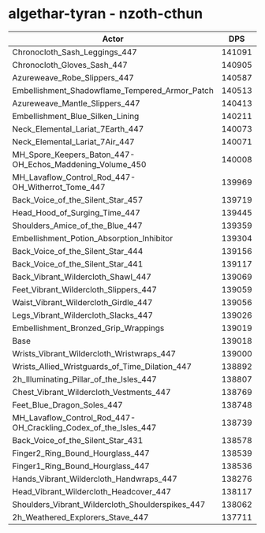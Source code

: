 # algethar-tyran - nzoth-cthun
| Actor | DPS | Increase |
|---|:---:|:---:|
|Chronocloth_Sash_Leggings_447|141091|1.49%|
|Chronocloth_Gloves_Sash_447|140905|1.36%|
|Azureweave_Robe_Slippers_447|140587|1.13%|
|Embellishment_Shadowflame_Tempered_Armor_Patch|140513|1.08%|
|Azureweave_Mantle_Slippers_447|140413|1.00%|
|Embellishment_Blue_Silken_Lining|140211|0.86%|
|Neck_Elemental_Lariat_7Earth_447|140073|0.76%|
|Neck_Elemental_Lariat_7Air_447|140071|0.76%|
|MH_Spore_Keepers_Baton_447-OH_Echos_Maddening_Volume_450|140008|0.71%|
|MH_Lavaflow_Control_Rod_447-OH_Witherrot_Tome_447|139969|0.68%|
|Back_Voice_of_the_Silent_Star_457|139719|0.50%|
|Head_Hood_of_Surging_Time_447|139445|0.31%|
|Shoulders_Amice_of_the_Blue_447|139359|0.25%|
|Embellishment_Potion_Absorption_Inhibitor|139304|0.21%|
|Back_Voice_of_the_Silent_Star_444|139156|0.10%|
|Back_Voice_of_the_Silent_Star_441|139117|0.07%|
|Back_Vibrant_Wildercloth_Shawl_447|139069|0.04%|
|Feet_Vibrant_Wildercloth_Slippers_447|139059|0.03%|
|Waist_Vibrant_Wildercloth_Girdle_447|139056|0.03%|
|Legs_Vibrant_Wildercloth_Slacks_447|139026|0.01%|
|Embellishment_Bronzed_Grip_Wrappings|139019|0.00%|
|Base|139018|0.00%|
|Wrists_Vibrant_Wildercloth_Wristwraps_447|139000|-0.01%|
|Wrists_Allied_Wristguards_of_Time_Dilation_447|138892|-0.09%|
|2h_Illuminating_Pillar_of_the_Isles_447|138807|-0.15%|
|Chest_Vibrant_Wildercloth_Vestments_447|138769|-0.18%|
|Feet_Blue_Dragon_Soles_447|138748|-0.19%|
|MH_Lavaflow_Control_Rod_447-OH_Crackling_Codex_of_the_Isles_447|138739|-0.20%|
|Back_Voice_of_the_Silent_Star_431|138578|-0.32%|
|Finger2_Ring_Bound_Hourglass_447|138539|-0.34%|
|Finger1_Ring_Bound_Hourglass_447|138536|-0.35%|
|Hands_Vibrant_Wildercloth_Handwraps_447|138276|-0.53%|
|Head_Vibrant_Wildercloth_Headcover_447|138117|-0.65%|
|Shoulders_Vibrant_Wildercloth_Shoulderspikes_447|138062|-0.69%|
|2h_Weathered_Explorers_Stave_447|137711|-0.94%|
